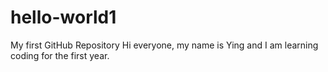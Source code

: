 # hello-world1
My first GitHub Repository
Hi everyone, my name is Ying and I am learning coding for the first year. 
